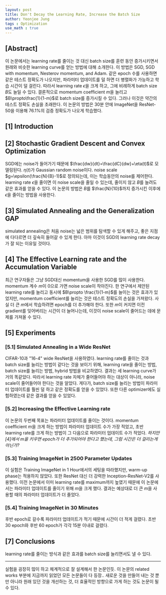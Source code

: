 ```yaml
---
layout: post
title: Don't Decay the Learning Rate, Increase the Batch Size
author: Yeonjee Jung
tags : Optimization
use_math : true
---
```


## [Abstract]

이 논문에서는 learning rate를 줄이는 것 대신 batch size를 훈련 동안 증가시키면서 원래와 비슷한 learning curve를 얻는 방법에 대해 소개한다. 이 방법은 SGD, SGD with momentum, Nesterov momentum, and Adam. 같은 epoch 수를 사용하면 같은 테스트 정확도가 나오지만, 파라미터 업데이트를 덜 하면 더 병렬화가 가능하고 학습 시간이 덜 걸린다. 따라서 learning rate $\epsilon$을 크게 하고, 그에 비례하게 batch size $B$도 늘일 수 있다. 결론적으로 momentum coefficient $m$을 늘리고 $B\propto\frac{1}{1-m}$로 batch size를 증가시킬 수 있다. 그러나 이것은 약간의 테스트 정확도 손실을 초래한다. 이 논문의 방법은 30분 안에 ImageNet을 ResNet-50을 이용해 76.1%의 검증 정확도가 나오게 학습했다.

## [1] Introduction

## [2] Stochastic Gradient Descent and Convex Optimization

SGD에는 noise가 들어가기 때문에 $\frac{dw}{dt}=\frac{dC}{dw}+\eta(t)$로 모델링된다. $\eta{(t)}$가 Gaussian random noise이다. noise scale $g=\epsilon(\frac{N}{B}-1)$로 정의되는데, 이는 학습동안의 noise를 제어한다. learning rate $\epsilon$을 줄이면 이 noise scale을 줄일 수 있는데, 줄이지 않고 $B$를 늘려도 같은 효과를 얻을 수 있다. 이 논문의 방법은 $B$를 $\frac{N}{10}$까지 증가시킨 이후에 $\epsilon$을 줄이는 방법을 사용한다.

## [3] Simulated Annealing and the Generalization GAP

simulated annealing은 처음 noise는 넓은 범위를 탐색할 수 있게 해주고, 좋은 지점에 다다르면 더 깊숙히 들어갈 수 있게 한다. 아마 이것이 SGD의 learning rate decay가 잘 되는 이유일 것이다.

## [4] The Effective Learning rate and the Accumulation Variable

최근 연구자들은 그냥 SGD대신 momentum을 사용한 SGD를 많이 사용한다. momentum 계수 $m$이 $0$으로 가면 noise scale이 작아진다. 한 연구에서 제안된 learning rate를 늘리고 동시에 $B\propto \frac{1}{1-m}$를 늘이는 것은 효과가 있었지만, momentum coefficient를 늘리는 것은 테스트 정확도의 손실을 가져왔다. 사실 더 큰 $m$에서 학습하려면 epoch를 더 추가해야 한다. 또한 $m$이 커지면 이전 gradient를 잊어버리는 시간이 더 늘어나는데, 이것이 noise scale이 줄어드는 데에 문제를 가져올 수 있다.

## [5] Experiments

### [5.1] Simulated Annealing in a Wide ResNet

CIFAR-10과 "16-4" wide ResNet을 사용하였다. learning rate를 줄이는 것과 batch size를 늘리는 방법이 같다는 것을 보이기 위해, learning rate을 줄이는 방법, batch size를 늘리는 방법, hybrid 방법을 비교하였다. 결과는 세 learning curve가 거의 똑같았다. 따라서 learning rate 자체가 줄어들어야 하는 대상이 아니라, noise scale이 줄어들어야 한다는 것을 알았다. 게다가, batch size를 늘리는 방법이 파라미터 업데이트를 훨씬 덜 하고 같은 정확도를 얻을 수 있었다. 또한 다른 optimizer에도 실험하였는데 같은 결과를 얻을 수 있었다.

### [5.2] Increasing the Effective Learning rate

이 논문의 두번째 목표는 파라미터 업데이트를 줄이는 것이다. momentum coefficient $m$을 크게 하는 방법이 파라미터 업데이트 수가 가장 적었고, 초반 learning rate를 크게 하는 방법이 그 다음으로 파라미터 업데이트 수가 적었다. _하지만 [4]에서 $m$을 키우면 epoch가 더 추가되어야 한다고 했는데, 그럼 시간은 더 걸리는게 아닌가?_

### [5.3] Training ImageNet in 2500 Parameter Updates

이 실험은 Training ImageNet in 1 Hour에서의 세팅을 따라했지만, warm-up phase는 적용하지 않았다. 또한 ResNet 대신 더 강력한 Inception-ResNet-V2를 사용했다. 이전 논문에서 이미 learning rate를 maximum까지 높였기 때문에 이 논문에서는 파라미터 업데이트를 줄이기 위해 $m$을 크게 했다. 결과는 예상대로 더 큰 $m$을 사용할 때의 파라미터 업데이트가 더 줄었다.

### [5.4] Training ImageNet in 30 Minutes

후반 epoch로 갈수록 파라미터 업데이트가 적기 때문에 시간이 더 적게 걸렸다. 초반 30 epoch와 후반 60 epoch가 각각 15분 이내로 걸렸다.

## [7] Conclusions

learning rate를 줄이는 방식과 같은 효과를 batch size를 늘리면서도 낼 수 있다.

---

실험을 굉장히 많이 하고 체계적으로 잘 설계해서 한 논문인듯. 이 논문의 related works 부분에 지금까지 읽었던 모든 논문들이 다 등장.. 새로운 것을 만들어 내는 것 뿐만 아니라 원래 있던 것을 개선하는 것, 더 효율적인 방향으로 가게 하는 것도 논문이 될 수 있다.
